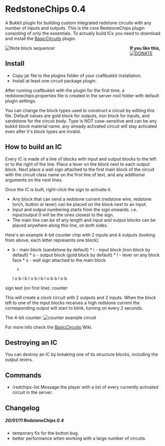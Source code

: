 
RedstoneChips 0.4
==================

A Bukkit plugin for building custom integrated redstone circuits with any number of inputs and outputs.
This is the core RedstoneChips plugin consisting of only the essentials.
To actually build ICs you need to download and install the [BasicCircuits](http://github.com/eisental/BasicCircuits) plugin.

<div style="float:right">
<strong>If you like this, </strong><br/>
<a href="donate.html"><img src="https://www.paypal.com/en_US/NL/i/btn/btn_donateCC_LG.gif" alt="DONATE" /></a>
</div>

![Note block sequencer](/eisental/RedstoneChips/raw/master/images/above.jpg "Note block sequencer")

Install
--------
   * Copy jar file to the plugins folder of your craftbukkit installation.
   * Install at least one circuit package plugin.

After running craftbukkit with the plugin for the first time, a redstonechips.properties file is created in the server root folder with default plugin settings.

You can change the block types used to construct a circuit by editing this file. Default values are gold block for outputs, iron block for inputs, and sandstone for the circuit body.
Type is NOT case-sensitive and can be any bukkit block material name. any already activated circuit will stay activated even after it's block types are invalid.

How to build an IC
-------------------
   Every IC is made of a line of blocks with input and output blocks to the left or to the right of the line.
Place a lever on the block next to each output block. Next place a wall sign attached to the first main block of the circuit with the circuit class name on the first line of text, and any additional arguments on the next lines.

   Once the IC is built, right-click the sign to activate it.

* Any block that can send a redstone current (redstone wire, redstone torch, button or lever) can be placed on the block next to an input.
* Input and output numbering starts from the sign onwards. i.e. input/output 0 will be the ones closest to the sign.
* The main line can be of any length and input and output blocks can be placed anywhere along this line, on both sides.

Here's an example 4-bit counter chip with 2 inputs and 4 outputs (looking from above, each letter represents one block):
* b - main block (sandstone by default) * i - input block (iron block by default) * o - output block (gold block by default) * l - lever on any block face * s - wall sign attached to the main block

	    s
	l o b i
	    b
	l o b i
	    b
	l o b
	    b
	l o b


sign text (on first line):
	counter


This will create a clock circuit with 2 outputs and 2 inputs. When the block left to one of the input blocks receives a high redstone current the corresponding output will start to blink, turning on every 2 seconds.

The 4-bit counter:
![counter example circuit](/eisental/RedstoneChips/raw/master/images/counter.jpg)

For more info check the [BasicCircuits](https://github.com/eisental/BasicCircuits/wiki/BasicCircuits-) Wiki.

Destroying an IC
-----------------
You can destroy an IC by breaking one of its structure blocks, including the output levers.

Commands
---------
   * /redchips-list	Message the player with a list of every currently activated circuit in the server.


Changelog
----------

##### 20/01/11 RedstoneChips 0.4
* temporary fix for the button bug.
* better performance when working with a large number of circuits.



